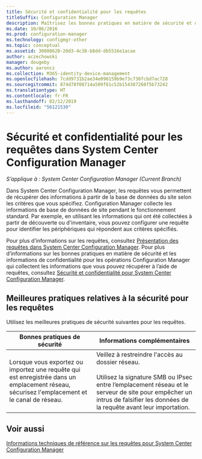 ```yaml
---
title: Sécurité et confidentialité pour les requêtes
titleSuffix: Configuration Manager
description: Maîtrisez les bonnes pratiques en matière de sécurité et de confidentialité quand vous recherchez des informations dans la base de données du site.
ms.date: 10/06/2016
ms.prod: configuration-manager
ms.technology: configmgr-other
ms.topic: conceptual
ms.assetid: 30080620-20d3-4c38-b8dd-db5516e1acae
author: aczechowski
manager: dougeby
ms.author: aaroncz
ms.collection: M365-identity-device-management
ms.openlocfilehash: 7cdd9731b2ae34e096159b9e73c730fcbd7ac728
ms.sourcegitcommit: 874d78f08714a509f61c52b154387268f5b73242
ms.translationtype: HT
ms.contentlocale: fr-FR
ms.lasthandoff: 02/12/2019
ms.locfileid: "56121530"
---
```

# <a name="security-and-privacy-for-queries-in-system-center-configuration-manager"></a>Sécurité et confidentialité pour les requêtes dans System Center Configuration Manager

*S’applique à : System Center Configuration Manager (Current Branch)*

Dans System Center Configuration Manager, les requêtes vous permettent de récupérer des informations à partir de la base de données du site selon les critères que vous spécifiez. Configuration Manager collecte les informations de base de données de site pendant le fonctionnement standard. Par exemple, en utilisant les informations qui ont été collectées à partir de découverte ou d'inventaire, vous pouvez configurer une requête pour identifier les périphériques qui répondent aux critères spécifiés.  

 Pour plus d’informations sur les requêtes, consultez [Présentation des requêtes dans System Center Configuration Manager](../../../core/servers/manage/introduction-to-queries.md). Pour plus d’informations sur les bonnes pratiques en matière de sécurité et les informations de confidentialité pour les opérations Configuration Manager qui collectent les informations que vous pouvez récupérer à l’aide de requêtes, consultez [Sécurité et confidentialité pour System Center Configuration Manager](../../../core/plan-design/security/security-and-privacy.md).  

## <a name="security-best-practices-for-queries"></a>Meilleures pratiques relatives à la sécurité pour les requêtes  
 Utilisez les meilleures pratiques de sécurité suivantes pour les requêtes.  

|Bonnes pratiques de sécurité|Informations complémentaires|  
|----------------------------|----------------------|  
|Lorsque vous exportez ou importez une requête qui est enregistrée dans un emplacement réseau, sécurisez l'emplacement et le canal de réseau.|Veillez à restreindre l'accès au dossier réseau.<br /><br /> Utilisez la signature SMB ou IPsec entre l’emplacement réseau et le serveur de site pour empêcher un intrus de falsifier les données de la requête avant leur importation.|  

## <a name="see-also"></a>Voir aussi  
 [Informations techniques de référence sur les requêtes pour System Center Configuration Manager](../../../core/servers/manage/queries-technical-reference.md)
